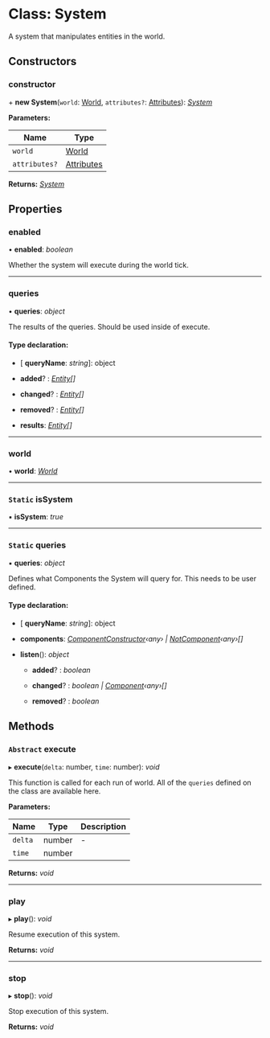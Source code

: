 
# Class: System

A system that manipulates entities in the world.

## Constructors

###  constructor

\+ **new System**(`world`: [World](world.md), `attributes?`: [Attributes](../interfaces/attributes.md)): *[System](system.md)*

**Parameters:**

Name | Type |
------ | ------ |
`world` | [World](world.md) |
`attributes?` | [Attributes](../interfaces/attributes.md) |

**Returns:** *[System](system.md)*

## Properties

###  enabled

• **enabled**: *boolean*

Whether the system will execute during the world tick.

___

###  queries

• **queries**: *object*

The results of the queries.
Should be used inside of execute.

#### Type declaration:

* \[ **queryName**: *string*\]: object

* **added**? : *[Entity](entity.md)[]*

* **changed**? : *[Entity](entity.md)[]*

* **removed**? : *[Entity](entity.md)[]*

* **results**: *[Entity](entity.md)[]*

___

###  world

• **world**: *[World](world.md)*

___

### `Static` isSystem

▪ **isSystem**: *true*

___

### `Static` queries

▪ **queries**: *object*

Defines what Components the System will query for.
This needs to be user defined.

#### Type declaration:

* \[ **queryName**: *string*\]: object

* **components**: *[ComponentConstructor](../interfaces/componentconstructor.md)‹any› | [NotComponent](../interfaces/notcomponent.md)‹any›[]*

* **listen**(): *object*

  * **added**? : *boolean*

  * **changed**? : *boolean | [Component](component.md)‹any›[]*

  * **removed**? : *boolean*

## Methods

### `Abstract` execute

▸ **execute**(`delta`: number, `time`: number): *void*

This function is called for each run of world.
All of the `queries` defined on the class are available here.

**Parameters:**

Name | Type | Description |
------ | ------ | ------ |
`delta` | number | - |
`time` | number |   |

**Returns:** *void*

___

###  play

▸ **play**(): *void*

Resume execution of this system.

**Returns:** *void*

___

###  stop

▸ **stop**(): *void*

Stop execution of this system.

**Returns:** *void*

